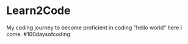 # Learn2Code
My coding journey to become proficient in coding "hello world" here I come.  #100daysofcoding
